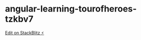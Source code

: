 # angular-learning-tourofheroes-tzkbv7

[Edit on StackBlitz ⚡️](https://stackblitz.com/edit/angular-learning-tourofheroes-tzkbv7)